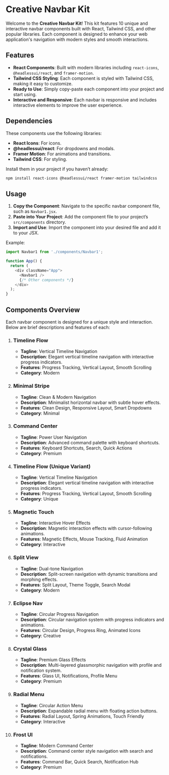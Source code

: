 
# Creative Navbar Kit

Welcome to the **Creative Navbar Kit**! This kit features 10 unique and interactive navbar components built with React, Tailwind CSS, and other popular libraries. Each component is designed to enhance your web application's navigation with modern styles and smooth interactions.

## Features
- **React Components**: Built with modern libraries including `react-icons`, `@headlessui/react`, and `framer-motion`.
- **Tailwind CSS Styling**: Each component is styled with Tailwind CSS, making it easy to customize.
- **Ready to Use**: Simply copy-paste each component into your project and start using.
- **Interactive and Responsive**: Each navbar is responsive and includes interactive elements to improve the user experience.

## Dependencies
These components use the following libraries:
- **React Icons**: For icons.
- **@headlessui/react**: For dropdowns and modals.
- **Framer Motion**: For animations and transitions.
- **Tailwind CSS**: For styling.

Install them in your project if you haven’t already:
```bash
npm install react-icons @headlessui/react framer-motion tailwindcss
```

## Usage
1. **Copy the Component**: Navigate to the specific navbar component file, such as `Navbar1.jsx`.
2. **Paste into Your Project**: Add the component file to your project’s `src/components` directory.
3. **Import and Use**: Import the component into your desired file and add it to your JSX.

Example:
```javascript
import Navbar1 from './components/Navbar1';

function App() {
  return (
    <div className="App">
      <Navbar1 />
      {/* Other components */}
    </div>
  );
}
```

## Components Overview
Each navbar component is designed for a unique style and interaction. Below are brief descriptions and features of each:

1. ### Timeline Flow
   - **Tagline**: Vertical Timeline Navigation
   - **Description**: Elegant vertical timeline navigation with interactive progress indicators.
   - **Features**: Progress Tracking, Vertical Layout, Smooth Scrolling
   - **Category**: Modern

2. ### Minimal Stripe
   - **Tagline**: Clean & Modern Navigation
   - **Description**: Minimalist horizontal navbar with subtle hover effects.
   - **Features**: Clean Design, Responsive Layout, Smart Dropdowns
   - **Category**: Minimal

3. ### Command Center
   - **Tagline**: Power User Navigation
   - **Description**: Advanced command palette with keyboard shortcuts.
   - **Features**: Keyboard Shortcuts, Search, Quick Actions
   - **Category**: Premium

4. ### Timeline Flow (Unique Variant)
   - **Tagline**: Vertical Timeline Navigation
   - **Description**: Elegant vertical timeline navigation with interactive progress indicators.
   - **Features**: Progress Tracking, Vertical Layout, Smooth Scrolling
   - **Category**: Unique

5. ### Magnetic Touch
   - **Tagline**: Interactive Hover Effects
   - **Description**: Magnetic interaction effects with cursor-following animations.
   - **Features**: Magnetic Effects, Mouse Tracking, Fluid Animation
   - **Category**: Interactive

6. ### Split View
   - **Tagline**: Dual-tone Navigation
   - **Description**: Split-screen navigation with dynamic transitions and morphing effects.
   - **Features**: Split Layout, Theme Toggle, Search Modal
   - **Category**: Modern

7. ### Eclipse Nav
   - **Tagline**: Circular Progress Navigation
   - **Description**: Circular navigation system with progress indicators and animations.
   - **Features**: Circular Design, Progress Ring, Animated Icons
   - **Category**: Creative

8. ### Crystal Glass
   - **Tagline**: Premium Glass Effects
   - **Description**: Multi-layered glassmorphic navigation with profile and notification system.
   - **Features**: Glass UI, Notifications, Profile Menu
   - **Category**: Premium

9. ### Radial Menu
   - **Tagline**: Circular Action Menu
   - **Description**: Expandable radial menu with floating action buttons.
   - **Features**: Radial Layout, Spring Animations, Touch Friendly
   - **Category**: Interactive

10. ### Frost UI
    - **Tagline**: Modern Command Center
    - **Description**: Command center style navigation with search and notifications.
    - **Features**: Command Bar, Quick Search, Notification Hub
    - **Category**: Premium

